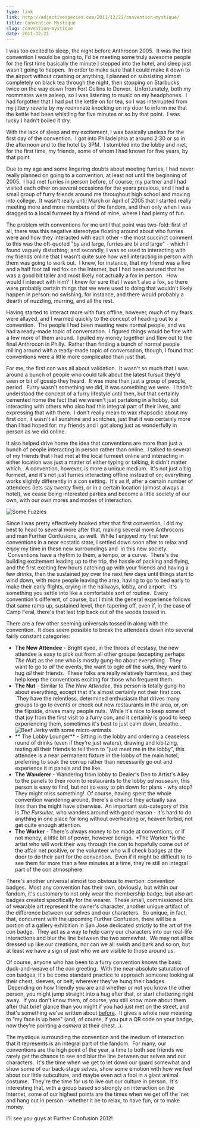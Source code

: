 ```yaml
---
type: link
link: http://adjectivespecies.com/2011/12/21/convention-mystique/
title: Convention Mystique
slug: convention-mystique
date: 2011-12-21
---
```


I was too excited to sleep, the night before Anthrocon 2005.  It was the first
convention I would be going to, I'd be meeting some truly awesome people for the
first time basically the minute I stepped into the hotel, and sleep just wasn't
going to happen.  In order to make sure that I could make it down to the airport
without crashing or anything, I planned on subsisting almost completely on black
tea through the night, then stopping on Starbucks twice on the way down from
Fort Collins to Denver.  Unfortunately, both my roommates were asleep, so I was
listening to music on my headphones.  I had forgotten that I had put the kettle
on for tea, so I was interrupted from my jittery reverie by my roommate knocking
on my door to inform me that the kettle had been whistling for five minutes or
so by that point.  I was lucky I hadn't boiled it dry.

With the lack of sleep and my excitement, I was basically useless for the first
day of the convention.  I got into Philadelphia at around 2:30 or so in the
afternoon and to the hotel by 3PM.  I stumbled into the lobby and met, for the
first time, my friends, some of whom I had known for five years, by that
point.<!--more-->

Due to my age and some lingering doubts about meeting furries, I had never
really planned on going to a convention, at least not until the beginning of
2005.  I had met furries in person before, of course; my partner and I had
visited each other on several occasions for the years previous, and I had a
small group of furry friends around me throughout high school and moving into
college.  It wasn't really until March or April of 2005 that I started really
meeting more and more members of the fandom, and then only when I was dragged to
a local furmeet by a friend of mine, where I had plenty of fun.

The problem with conventions for me until that point was two-fold: first of all,
there was this negative stereotype floating around about who furries were and
how they interacted with each other - the most succinct comment to this was the
oft-quoted "by and large, furries are bi and large" - which I found vaguely
disturbing; and secondly, I was so used to interacting with my friends online
that I wasn't quite sure how well interacting in person with them was going to
work out.  I knew, for instance, that my friend was a five and a half foot tall
red fox on the Internet, but I had been assured that he was a good bit taller
and most likely not actually a fox in person.  How would I interact with him?  I
knew for sure that I wasn't also a fox, so there were probably certain things
that we were used to doing that wouldn't likely happen in person: no swishing,
for instance, and there would probably a dearth of nuzzling, murring, and all
the rest.

Having started to interact more with furs offline, however, much of my fears
were allayed, and I warmed quickly to the concept of heading out to a
convention.  The people I had been meeting were normal people, and we had a
ready-made topic of conversation.  I figured things would be fine with a few
more of them around.  I pulled my money together and flew out to the final
Anthrocon in Philly.  Rather than finding a bunch of normal people milling
around with a ready-made topic of conversation, though, I found that conventions
were a little more complicated than just that.

For me, the first con was all about validation.  It wasn't so much that I was
around a bunch of people who could talk about the latest fursuit they'd seen or
bit of gossip they heard.  It was more than just a group of people, period.
 Furry wasn't something we did, it was something we were.  I hadn't understood
the concept of a furry lifestyle until then, but that certainly cemented home
the fact that we weren't just partaking in a hobby, but interacting with others
who also had this integral part of their lives, and expressing that with them.
 I don't really mean to wax rhapsodic about my first con, it wasn't all sunshine
and scritches, just that it was certainly more than I had hoped for: my friends
and I got along just as wonderfully in person as we did online.

It also helped drive home the idea that conventions are more than just a bunch
of people interacting in person rather than online.  I talked to several of my
friends that I had met at the local furmeet online and interacting in either
location was just a matter of either typing or talking, it didn't matter which.
 A convention, however, is more a unique medium.  It's not just a big furmeet,
and it's not just furries interacting offline instead of on; everything works
slightly differently in a con setting.  It's as if, after a certain number of
attendees (lets say twenty five), or in a certain location (almost always a
hotel), we cease being interested parties and become a little society of our
own, with our own mores and modes of interaction.

![Some
Fuzzies](http://adjectivespecies.com/wp-content/uploads/2011/12/773372500_1d8b429ca2_z.jpg)

Since I was pretty effectively hooked after that first convention, I did my best
to head to several more after that, making several more Anthrocons and man
Further Confusions, as well.  While I enjoyed my first few conventions in a near
ecstatic state, I settled down soon after to relax and enjoy my time in these
new surroundings and  in this new society.  Conventions have a rhythm to them, a
tempo, or a curve.  There's the building excitement leading up to the trip, the
hassle of packing and flying, and the first exciting few hours catching up with
your friends and having a few drinks, then the sustained joy over the next few
days until things start to wind down, with more people leaving the area, having
to go to bed early to make their early flights, crying in the hallways, lobby,
and airport.  It's something you settle into like a comfortable sort of routine.
 Every convention's different, of course, but I think the general experience
follows that same ramp up, sustained level, then tapering off, even if, in the
case of Camp Feral, there's that last trip back out of the woods tossed in.

There are a few other seeming universals tossed in along with the convention.
 It does seem possible to break the attendees down into several fairly constant
categories:

* **The New Attendee** - Bright eyed, in the throes of ecstasy, the new attendee
is easy to pick out from all other groups (excepting perhaps *The Nut*) as the
one who is mostly gung-ho about everything.  They want to go to *all* the
events, the want to ogle *all* the suits, they want to hug *all* their friends.
 These folks are really relatively harmless, and they help keep the conventions
exciting for those who frequent them.
* **The Nut** - Similar to *The New Attendee*, this person is totally gung-ho
about everything, except that it's almost certainly not their first con.  They
have the relentless, determined enthusiasm that drives many groups to go to
events or check out new restaurants in the area, or, on the flipside, drives
many people nuts.  While it's nice to keep some of that joy from the first visit
to a furry con, and it certainly is good to keep experiencing them, sometimes
it's best to just calm down, breathe...![Beef Jerky with some
micro-animals](http://adjectivespecies.com/wp-content/uploads/2011/12/l8ij1.jpg)
* ** The Lobby Lounger** - Sitting in the lobby and ordering a ceaseless round
of drinks (even if they're just waters), drawing and kibitzing, texting all
their friends to tell them to "just meet me in the lobby", this attendee is a
near permanent fixture in the lobby of the main hotel, preferring to soak the
con up rather than necessarily go out and experience it in panels and the
like.
* **The Wanderer** - Wandering from lobby to Dealer's Den to Artist's Alley to
the panels to their room to restaurants to the lobby *ad nauseum*, this person
is easy to find, but not so easy to pin down for plans - why stop? They might
miss something!  Of course, having spent the whole convention wandering around,
there's a chance they actually saw *less* than the might have otherwise.  An
important sub-category of this is *The Fursuiter*, who wanders around with good
reason - it's hard to do anything in one place for long without overheating or,
heaven forbid, not get quite enough attention.
* **The Worker** - There's always money to be made at conventions, or if not
money, a little bit of power, however benign.  *The Worker *is the artist who
will work their way through the con to hopefully come out of the affair net
positive, or the volunteer who will check badges at the door to do their part
for the convention.  Even if it might be difficult to to see them for more than
a few minutes at a time, they're still an integral part of the con atmosphere.

There's another universal almost too obvious to mention: convention badges.
 Most any convention has their own, obviously, but within our fandom, it's
customary to not only wear the membership badge, but also art badges created
specifically for the wearer.  These small, commissioned bits of wearable art
represent the owner's character, another unique artifact of the difference
between our selves and our characters.  So unique, in fact, that, concurrent
with the upcoming Further Confusion, there will be a portion of a gallery
exhibition in San Jose dedicated strictly to the art of the con badge.  They act
as a way to help carry our characters into our real-life interactions and blur
the line between the two somewhat.  We may not all be dressed up like our
creations, nor can we all swish and bark and so on, but at least we have a sign
of just who we are visible to those around us.

Of course, anyone who has been to a furry convention knows the basic
duck-and-weave of the con greeting.  With the near-absolute saturation of con
badges, it's be come standard practice to approach someone looking at their
chest, sleeves, or belt, wherever they've hung their badges.  Depending on how
friendly you are and whether or not you know the other person, you might jump
straight into a hug after that, or start chattering right away.  If you don't
know them, of course, you still know more about them after that brief glance
than you might if you had just met on the street, and that's something we've
written about
[before](http://adjectivespecies.com/2011/11/30/first-impressions/).  It
gives a whole new meaning to "my face is up here" (and, of course, if you put a
QR code on your badge, now they're pointing a *camera* at their
chest...).

The mystique surrounding the convention and the medium of interaction that it
represents is an integral part of the fandom.  For many, our conventions are the
high point of the year, a time to both see friends we rarely get the chance to
see and blur the line between our selves and our characters.  It's the time when
we get to let down our guard somewhat and show some of our back-stage selves,
show some emotion with how we feel about our little subculture, and maybe even
act a fool in a giant animal costume.  They're the time for us to live out our
culture in person.  It's interesting that, with a group based so strongly on
interaction on the Internet, some of our highest points are the times when we
get off the 'net and hang out in person - whether it be to relax, to have fun,
or to make money.

I'll see you guys at Further Confusion 2012!
